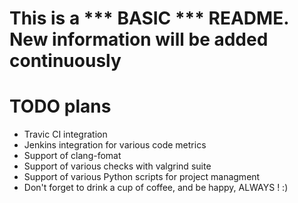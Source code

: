 # This is a *** BASIC *** README. New information will be added continuously

# TODO plans
  * Travic CI integration
  * Jenkins integration for various code metrics
  * Support of clang-fomat
  * Support of various checks with valgrind suite
  * Support of various Python scripts for project managment
  * Don't forget to drink a cup of coffee, and be happy, ALWAYS ! :)
